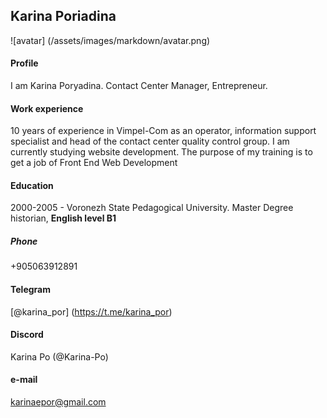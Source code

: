 ## Karina Poriadina
![avatar] (/assets/images/markdown/avatar.png)
#### Profile
I am Karina Poryadina. Contact Center Manager, Entrepreneur.
#### Work experience 
10 years of experience in Vimpel-Com as an operator, information support specialist and head of the contact center quality control group.
I am currently studying website development. The purpose of my training is to get a job of Front End Web Development
#### Education
2000-2005 - Voronezh State Pedagogical University. Master Degree historian,
**English level B1**
##### Phone
+905063912891
#### Telegram
[@karina_por] (https://t.me/karina_por)
#### Discord
Karina Po (@Karina-Po)
#### e-mail
karinaepor@gmail.com
